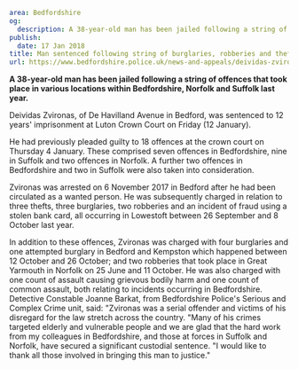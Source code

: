 ```yaml
area: Bedfordshire
og:
  description: A 38-year-old man has been jailed following a string of offences that took place in various locations within Bedfordshire, Norfolk and Suffolk last year.
publish:
  date: 17 Jan 2018
title: Man sentenced following string of burglaries, robberies and thefts across three counties
url: https://www.bedfordshire.police.uk/news-and-appeals/deividas-zvironas-sentenced-burglaries
```

**A 38-year-old man has been jailed following a string of offences that took place in various locations within Bedfordshire, Norfolk and Suffolk last year.**

Deividas Zvironas, of De Havilland Avenue in Bedford, was sentenced to 12 years' imprisonment at Luton Crown Court on Friday (12 January).

He had previously pleaded guilty to 18 offences at the crown court on Thursday 4 January. These comprised seven offences in Bedfordshire, nine in Suffolk and two offences in Norfolk. A further two offences in Bedfordshire and two in Suffolk were also taken into consideration.

Zvironas was arrested on 6 November 2017 in Bedford after he had been circulated as a wanted person. He was subsequently charged in relation to three thefts, three burglaries, two robberies and an incident of fraud using a stolen bank card, all occurring in Lowestoft between 26 September and 8 October last year.

In addition to these offences, Zvironas was charged with four burglaries and one attempted burglary in Bedford and Kempston which happened between 12 October and 26 October; and two robberies that took place in Great Yarmouth in Norfolk on 25 June and 11 October. He was also charged with one count of assault causing grievous bodily harm and one count of common assault, both relating to incidents occurring in Bedfordshire. Detective Constable Joanne Barkat, from Bedfordshire Police's Serious and Complex Crime unit, said: "Zvironas was a serial offender and victims of his disregard for the law stretch across the country. "Many of his crimes targeted elderly and vulnerable people and we are glad that the hard work from my colleagues in Bedfordshire, and those at forces in Suffolk and Norfolk, have secured a significant custodial sentence. "I would like to thank all those involved in bringing this man to justice."
